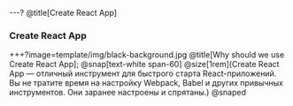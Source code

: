 ---?
@title[Create React App]
### Create React App

+++?image=template/img/black-background.jpg
@title[Why should we use Create React App];
@snap[text-white span-60]
@size[1rem](Create React App — отличный инструмент для быстрого старта React-приложений. Вы не тратите время на настройку Webpack, Babel и других привычных инструментов. Они заранее настроены и спрятаны.)
@snaped

